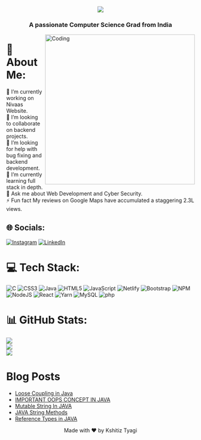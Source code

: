 <h1 align="center">
  <a href="https://git.io/typing-svg">
    <img src="https://readme-typing-svg.demolab.com?font=Major+Mono+Display&size=50&pause=10000&color=FF7722&center=true&vCenter=true&width=700&height=100&lines=I'm+Kshitiz+Tyagi!">
  </a>
</h1>
<h3 align="center">A passionate Computer Science Grad from India</h3>

<img align="right" alt="Coding" width="400" src="https://images.squarespace-cdn.com/content/v1/5769fc401b631bab1addb2ab/1541580975837-LGDSGDVK6EI6PD4KK4W5/python-2.gif?format=1000w">

# 💫 About Me:
🔭 I’m currently working on Nivaas Website.<br>👯 I’m looking to collaborate on backend projects.<br>🤝 I’m looking for help with bug fixing and backend development.<br>🌱 I’m currently learning full stack in depth.<br>💬 Ask me about Web Development and Cyber Security.<br>⚡ Fun fact My reviews on Google Maps have accumulated a staggering 2.3L views.


## 🌐 Socials:
[![Instagram](https://img.shields.io/badge/Instagram-%23E4405F.svg?logo=Instagram&logoColor=white)](https://instagram.com/kshitiz_tyagi) [![LinkedIn](https://img.shields.io/badge/LinkedIn-%230077B5.svg?logo=linkedin&logoColor=white)](https://www.linkedin.com/in/kshitiz-tyagi-5a15a0243/) 

# 💻 Tech Stack:
![C](https://img.shields.io/badge/cpp-%2300599C.svg?style=plastic&logo=c&logoColor=white) ![CSS3](https://img.shields.io/badge/css3-%231572B6.svg?style=plastic&logo=css3&logoColor=white) ![Java](https://img.shields.io/badge/java-%23ED8B00.svg?style=plastic&logo=java&logoColor=white) ![HTML5](https://img.shields.io/badge/html5-%23E34F26.svg?style=plastic&logo=html5&logoColor=white) ![JavaScript](https://img.shields.io/badge/javascript-%23323330.svg?style=plastic&logo=javascript&logoColor=%23F7DF1E) ![Netlify](https://img.shields.io/badge/netlify-%23000000.svg?style=plastic&logo=netlify&logoColor=#00C7B7) ![Bootstrap](https://img.shields.io/badge/bootstrap-%23563D7C.svg?style=plastic&logo=bootstrap&logoColor=white)  ![NPM](https://img.shields.io/badge/NPM-%23000000.svg?style=plastic&logo=npm&logoColor=white) ![NodeJS](https://img.shields.io/badge/node.js-6DA55F?style=plastic&logo=node.js&logoColor=white) ![React](https://img.shields.io/badge/react-%2320232a.svg?style=plastic&logo=react&logoColor=%2361DAFB) ![Yarn](https://img.shields.io/badge/yarn-%232C8EBB.svg?style=plastic&logo=yarn&logoColor=white) ![MySQL](https://img.shields.io/badge/mysql-%2300f.svg?style=plastic&logo=mysql&logoColor=white) ![php](https://img.shields.io/badge/php-%2300599C.svg?style=plastic&logo=php&logoColor=white) 
# 📊 GitHub Stats:
![](https://github-readme-stats.vercel.app/api?username=KshitizTyagi1011&theme=dark&hide_border=true&include_all_commits=true&count_private=true)<br/>
![](https://github-readme-streak-stats.herokuapp.com/?user=KshitizTyagi1011&theme=dark&hide_border=true)<br/>
![](https://github-readme-stats.vercel.app/api/top-langs/?username=KshitizTyagi1011&theme=dark&hide_border=true&include_all_commits=true&count_private=true&layout=compact)


# Blog Posts
<!-- HASHNODE:START -->
- [Loose Coupling in Java](https://medium.com/@kshitiztyagi1011/loose-coupling-in-java-7d88e20dcafa)
- [IMPORTANT OOPS CONCEPT IN JAVA](https://medium.com/@kshitiztyagi1011/important-oops-concept-in-java-ed8872ca3dd7)
- [Mutable String In JAVA](https://medium.com/@kshitiztyagi1011/mutable-string-in-java-772b074f4c90)
- [JAVA String Methods](https://medium.com/@kshitiztyagi1011/java-string-methods-1629b5f31acc)
- [Reference Types in JAVA](https://medium.com/@kshitiztyagi1011/reference-types-in-java-9b041bd1f84)
<!-- HASHNODE:END -->



<!-- Proudly created with GPRM ( https://gprm.itsvg.in ) -->
<p align="center">Made with ❤️ by Kshitiz Tyagi</p>
